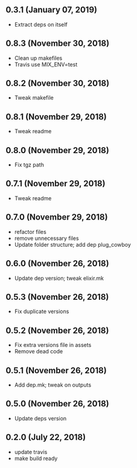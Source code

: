 ## 0.3.1 (January 07, 2019)
  - Extract deps on itself

## 0.8.3 (November 30, 2018)
  - Clean up makefiles
  - Travis use MIX_ENV=test

## 0.8.2 (November 30, 2018)
  - Tweak makefile

## 0.8.1 (November 29, 2018)
  - Tweak readme

## 0.8.0 (November 29, 2018)
  - Fix tgz path

## 0.7.1 (November 29, 2018)
  - Tweak readme

## 0.7.0 (November 29, 2018)
  - refactor files
  - remove unnecessary files
  - Update folder structure; add dep plug_cowboy

## 0.6.0 (November 26, 2018)
  - Update dep version; tweak elixir.mk

## 0.5.3 (November 26, 2018)
  - Fix duplicate versions

## 0.5.2 (November 26, 2018)
  - Fix extra versions file in assets
  - Remove dead code

## 0.5.1 (November 26, 2018)
  - Add dep.mk; tweak on outputs

## 0.5.0 (November 26, 2018)
  - Update deps version

## 0.2.0 (July 22, 2018)
  - update travis
  - make build ready
